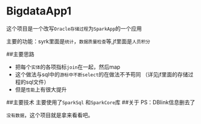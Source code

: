 # BigdataApp1
这个项目是一个改写`Oracle存储过程`为`SparkApp`的一个应用

主要的功能：syrk里面是`统计`，`数据质量检查`等,jf里面是`人员积分`

##主要思路
* 把每个`实体`的各项指标`join`在一起，然后map
* 这个做法与sql中的`游标中不断select`的在做法不予苟同
（详见jf里面的存储过程的sql文件）
* 但是`性能`上有很大提升

##主要技术
主要使用了`SparkSql` 和`SparkCore`库
##关于
PS：DBlink信息删去了

`没有数据`，这个项目就是拿来看看吧。

